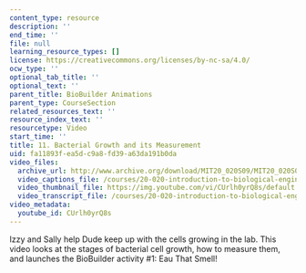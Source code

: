 ```yaml
---
content_type: resource
description: ''
end_time: ''
file: null
learning_resource_types: []
license: https://creativecommons.org/licenses/by-nc-sa/4.0/
ocw_type: ''
optional_tab_title: ''
optional_text: ''
parent_title: BioBuilder Animations
parent_type: CourseSection
related_resources_text: ''
resource_index_text: ''
resourcetype: Video
start_time: ''
title: 11. Bacterial Growth and its Measurement
uid: fa11893f-ea5d-c9a8-fd39-a63da191b0da
video_files:
  archive_url: http://www.archive.org/download/MIT20_020S09/MIT20_020S09_bioprimer.mp4
  video_captions_file: /courses/20-020-introduction-to-biological-engineering-design-spring-2009/9f22e9ab6f0750cfafd029ef66b891fc_CUrlh0yrQ8s.vtt
  video_thumbnail_file: https://img.youtube.com/vi/CUrlh0yrQ8s/default.jpg
  video_transcript_file: /courses/20-020-introduction-to-biological-engineering-design-spring-2009/a0e02b816805d2b602752a05eb681f58_CUrlh0yrQ8s.pdf
video_metadata:
  youtube_id: CUrlh0yrQ8s
---
```


Izzy and Sally help Dude keep up with the cells growing in the lab. This video looks at the stages of bacterial cell growth, how to measure them, and launches the BioBuilder activity #1: Eau That Smell!

